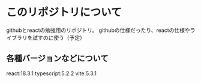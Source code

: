 # このリポジトリについて

githubとreactの勉強用のリポジトリ。
githubの仕様だったり、reactの仕様やライブラリを試すのに使う（予定）

## 各種バージョンなどについて
react:18.3.1
typescript:5.2.2
vite:5.3.1
